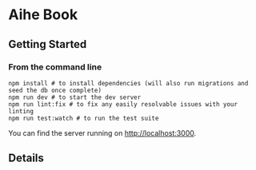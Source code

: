 # Aihe Book

## Getting Started
### From the command line
```
npm install # to install dependencies (will also run migrations and seed the db once complete)
npm run dev # to start the dev server
npm run lint:fix # to fix any easily resolvable issues with your linting
npm run test:watch # to run the test suite
```

You can find the server running on [http://localhost:3000](http://localhost:3000).

## Details


